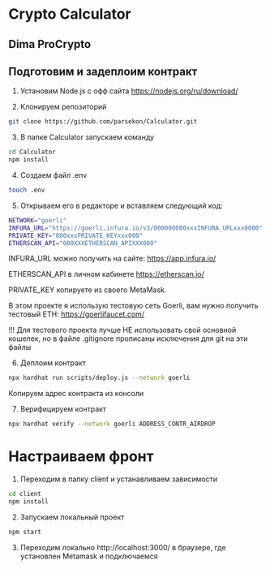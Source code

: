 # Crypto Calculator
## Dima ProCrypto

## Подготовим и задеплоим контракт

1. Установим Node.js с офф сайта
https://nodejs.org/ru/download/

2. Клонируем репозиторий 
```sh
git clone https://github.com/parsekon/Calculator.git
```

3. В папке Calculator запускаем команду
```sh
cd Calculator
npm install
```

4. Создаем файл .env
```sh
touch .env
```

5. Открываем его в редакторе и вставляем следующий код:
```sh
NETWORK="goerli"
INFURA_URL="https://goerli.infura.io/v3/000000000xxxINFURA_URLxxx0000"
PRIVATE_KEY="000xxxPRIVATE_KEYxxx000"
ETHERSCAN_API="000XXXETHERSCAN_APIXXX000"
```
INFURA_URL можно получить на сайте: https://app.infura.io/

ETHERSCAN_API в личном кабинете https://etherscan.io/

PRIVATE_KEY копируете из своего MetaMask. 

В этом проекте я использую тестовую сеть Goerli, вам нужно получить тестовый ETH:
https://goerlifaucet.com/

!!! Для тестового проекта лучше НЕ использовать свой основной кошелек, 
но в файле .gitignore прописаны исключения для git на эти файлы

6. Деплоим контракт
```sh
npx hardhat run scripts/deploy.js --network goerli
```

Копируем адрес контракта из консоли

7. Верифицируем контракт
```sh
npx hardhat verify --network goerli ADDRESS_CONTR_AIRDROP
```

# Настраиваем фронт

1. Переходим в папку client и устанавливаем зависимости
```sh
cd client
npm install
```

2. Запускаем локальный проект
```sh
npm start
```

3. Переходим локально http://localhost:3000/ в браузере, где установлен Metamask
и подключаемся
